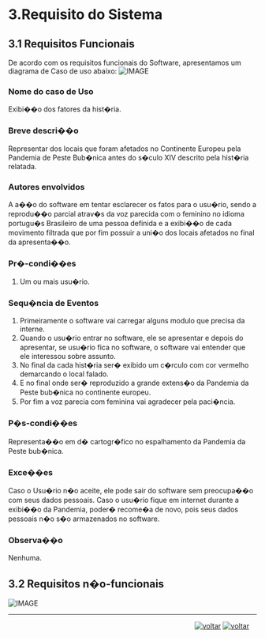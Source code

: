 # 3.Requisito do Sistema
## 3.1 Requisitos Funcionais 
De acordo com os requisitos funcionais do Software, apresentamos um diagrama de Caso de uso abaixo:
![IMAGE](https://github.com/guimaraesprogramador/Apresentar-a-Peste-negra-na-europa./blob/master/documentos/imagens/diagrama%20de%20caso%20de%20uso.png)		

### Nome do caso de Uso
Exibi��o dos fatores da hist�ria.

### Breve descri��o 
Representar dos locais que foram afetados no Continente Europeu pela Pandemia de Peste Bub�nica antes do s�culo XIV descrito pela hist�ria relatada.
### Autores envolvidos
A a��o do software em tentar esclarecer os fatos para o usu�rio, sendo a reprodu��o parcial atrav�s da voz parecida com o feminino no idioma portugu�s Brasileiro de uma pessoa definida e a exibi��o de cada movimento filtrada que por fim possuir a uni�o dos locais afetados no final da apresenta��o.
###  Pr�-condi��es
1. Um ou mais usu�rio.
### Sequ�ncia de Eventos
1. Primeiramente o software vai carregar alguns modulo que precisa da interne.
2. Quando o usu�rio entrar no software, ele se apresentar e depois do apresentar, se usu�rio fica no software, o software vai entender que ele interessou sobre assunto.
3. No final da cada hist�ria ser� exibido um c�rculo com cor vermelho demarcando o local falado.
4. E no final onde ser� reproduzido a grande extens�o da Pandemia da Peste bub�nica no continente europeu.
5. Por fim a voz parecia com feminina vai agradecer pela paci�ncia.
### P�s-condi��es 
Representa��o em d� cartogr�fico no espalhamento da Pandemia da Peste bub�nica.
### Exce��es 
Caso o Usu�rio n�o aceite, ele pode sair do software sem preocupa��o com seus dados pessoais.
Caso o usu�rio fique em internet durante a exibi��o da Pandemia, poder� recome�a de novo, pois seus dados pessoais n�o s�o armazenados no software.
### Observa��o 
Nenhuma.
## 3.2 Requisitos n�o-funcionais 
![IMAGE](https://github.com/guimaraesprogramador/Apresentar-a-Peste-negra-na-europa./blob/master/documentos/imagens/Requisito%20n%C3%A3o%20%20funcionais.png)
***
&nbsp;&nbsp;&nbsp;&nbsp;&nbsp;&nbsp;&nbsp;&nbsp;&nbsp;&nbsp;&nbsp;&nbsp;&nbsp;&nbsp; &nbsp; &nbsp; &nbsp; &nbsp; &nbsp; &nbsp; &nbsp; &nbsp;&nbsp; &nbsp; &nbsp; &nbsp; &nbsp; &nbsp; &nbsp; &nbsp; &nbsp; &nbsp;   &nbsp; &nbsp; &nbsp; &nbsp; &nbsp; &nbsp; &nbsp;&nbsp; &nbsp; &nbsp; &nbsp; &nbsp; &nbsp;&nbsp; &nbsp; &nbsp; &nbsp;&nbsp; &nbsp; &nbsp; &nbsp;&nbsp; &nbsp; &nbsp; &nbsp; [![voltar](https://img.icons8.com/material-sharp/24/000000/circled-left-2.png )]( https://github.com/guimaraesprogramador/Apresentar-a-Peste-negra-na-europa./blob/master/documentos/Requisito%20do%20Sistema/Requisito%20do%20Sistema.md) [![voltar](https://img.icons8.com/material-sharp/24/000000/circled-right-2.png )]( https://github.com/guimaraesprogramador/Apresentar-a-Peste-negra-na-europa./blob/master/documentos/Implementa%C3%A7%C3%A3o/Implementa%C3%A7%C3%A3o.md)
